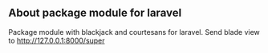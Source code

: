 ## About package module for laravel

Package module with blackjack and courtesans for laravel. Send blade view to http://127.0.0.1:8000/super
